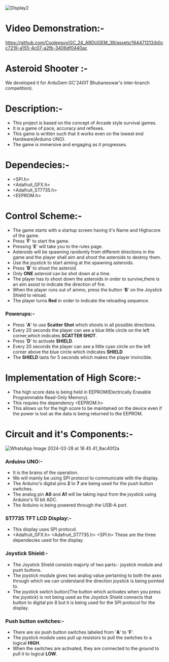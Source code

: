![DIsplay2](https://github.com/Coolexguy/ArduGem-GC-2024/assets/164471213/eb2b21fe-af4b-438f-9f7a-cf8809d7c8e9)


# Video Demonstration:-
https://github.com/Coolexguy/GC_24_ARDUGEM_38/assets/164471213/b0cc7219-a155-4c07-a2fb-3406df0440ac

# Asteroid Shooter :-
We developed it for  ArduGem GC'24(IIT Bhubaneswar's inter-branch competition).

# Description:-
+ This project is based on the concept of Arcade style survival games.
+ It is a game of pace, accuracy and reflexes.
+ This game is written such that it works even on the lowest end Hardware(Arduino UNO).
+ The game is immersive and engaging as it progresses.

# Dependecies:-
+ <SPI.h>
+ <Adafruit_GFX.h>
+ <Adafruit_ST7735.h>
+ <EEPROM.h>

# Control Scheme:-
+ The game starts with a startup screen having it's Name and Highscore of the game. 
+ Press '**F**' to start the game.
+ Pressing '**E**' will take you to the rules page.
+ Asteroids will be spawning randomly from different directions in the game and the player shall aim and shoot the asteroids to destroy them.
+ Use the joystick to start aiming at the spawning asteroids.
+ Press '**B**' to shoot the asteroid.
+ Only **ONE** asteroid can be shot down at a time.
+ The player has to shoot down the asteroids in order to survive,there is an aim assist to indicate the direction of fire.
+ When the player runs out of ammo, press the button '**B**' on the Joystick Shield to reload.
+ The player turns **Red** in order to indicate the reloading sequence.
### Powerups:-
+ Press '**A**' to use **Scatter Shot** which shoots in all possible directions.
+ Every 20 seconds the player can see a blue little circle on the left corner,which indicates **SCATTER SHOT**.
+ Press '**D**' to activate **SHIELD**.
+ Every 20 seconds the player can see a little cyan circle on the left corner above the blue circle which indicates **SHIELD**
+ The **SHIELD** lasts for 5 seconds which makes the player invincible.

# Implementation of High Score:-
+ The high score data is being held in EEPROM(Electrically Erasable Programmable Read-Only Memory).
+ This requies the dependency <EEPROM.h>
+ This allows us for the high score to be maintained on the device even if the power is lost as the data is being returned to the EEPROM.

# Circuit and it's Components:-
![WhatsApp Image 2024-03-28 at 18 45 41_9ac40f2a](https://github.com/Coolexguy/ArduGem-GC-2024/assets/164471213/b7f124eb-9f84-4dfe-99d7-363cd5b28971)
### Arduino UNO:-
+ It is the brains of the operation.
+ We will mainly be using SPI protocol to communicate with the display.
+ The Arduino's digital pins **2** to **7** are being used for the push button switches.
+ The analog pin **A0** and **A1** will be taking input from the joystick using Arduino's 10 bit ADC.
+ The Arduino is being powered through the USB-A port.

### ST7735 TFT LCD Display:-
+ This display uses SPI protocol.
+ <Adafruit_GFX.h> <Adafruit_ST7735.h>  <SPI.h> These are the three dependecies used for the display.

### Joystick Shield:-
+ The Joystick Shield consists majorly of two parts:-
  joystick module and push buttons.
+ The joystick module gives two analog value pertaining to both the axes through which we can understand the direction joystick is being pointed to.
+ The joystick switch button(The button which activates when you press the joystick) is not being used as the Joystick Shield connects that button to digital pin 8 but it is being used for the SPI protocol for the display.

### Push button switches:-
+ There are six push button switches labeled from '**A**' to '**F**'.
+ The joystick module uses pull up resistors to pull the switches to a logical **HIGH**.
+ When the switches are activated, they are connected to the ground to pull it to logical **LOW**.
